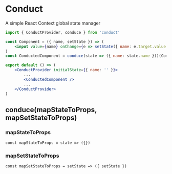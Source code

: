# Conduct

A simple React Context global state manager

```jsx
import { ConductProvider, conduce } from 'conduct'

const Component = ({ name, setState }) => (
    <input value={name} onChange={e => setState({ name: e.target.value })} />
)
const ConductedComponent = conduce(state => ({ name: state.name }))(Component)

export default () => (
    <ConductProvider initialState={{ name: '' }}>
        ...
        <ConductedComponent />
        ...
    </ConductProvider>
)
```

## conduce(mapStateToProps, mapSetStateToProps)
### mapStateToProps
```
const mapStateToProps = state => ({})
```
### mapSetStateToProps
```
const mapSetStateToProps = setState => ({ setState })
```